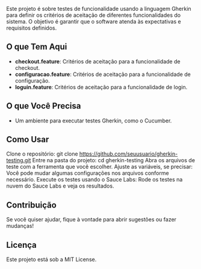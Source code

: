Este projeto é sobre testes de funcionalidade usando a linguagem Gherkin para definir os critérios de aceitação de diferentes funcionalidades do sistema. O objetivo é garantir que o software atenda às expectativas e requisitos definidos.

## O que Tem Aqui
- **checkout.feature**: Critérios de aceitação para a funcionalidade de checkout.
- **configuracao.feature**: Critérios de aceitação para a funcionalidade de configuração.
- **loguin.feature**: Critérios de aceitação para a funcionalidade de login.

## O que Você Precisa
- Um ambiente para executar testes Gherkin, como o Cucumber.

## Como Usar
Clone o repositório:
git clone https://github.com/seuusuario/gherkin-testing.git
Entre na pasta do projeto:
cd gherkin-testing
Abra os arquivos de teste com a ferramenta que você escolher.
Ajuste as variáveis, se precisar:
Você pode mudar algumas configurações nos arquivos conforme necessário.
Execute os testes usando o Sauce Labs:
Rode os testes na nuvem do Sauce Labs e veja os resultados.

## Contribuição
Se você quiser ajudar, fique à vontade para abrir sugestões ou fazer mudanças!

## Licença
Este projeto está sob a MIT License.
